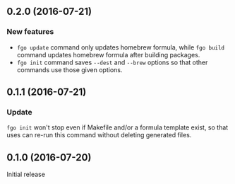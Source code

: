 ## 0.2.0 (2016-07-21)
### New features
- `fgo update` command only updates homebrew formula,
  while `fgo build` command updates homebrew formula after building packages.
- `fgo init` command saves `--dest` and `--brew` options
  so that other commands use those given options.


## 0.1.1 (2016-07-21)
### Update
`fgo init` won't stop even if Makefile and/or a formula template exist,
so that uses can re-run this command without deleting generated files.


## 0.1.0 (2016-07-20)

Initial release

